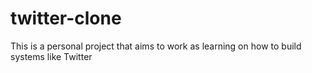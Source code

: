 # twitter-clone
This is a personal project that aims to work as learning on how to build systems like Twitter
